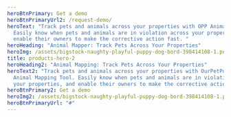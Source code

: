 ```yaml
---
heroBtnPrimary: Get a demo
heroBtnPrimaryUrl2: /request-demo/
heroText: "Track pets and animals across your properties with OPP Animal Mapper.
  Easily know when pets and animals are in violation across your properties, and
  enable their owners to make the corrective action fast. "
heroHeading: "Animal Mapper: Track Pets Across Your Properties"
heroImg: /assets/bigstock-naughty-playful-puppy-dog-bord-398414108-1.png
title: products-hero-2
heroHeading2: "Animal Mapping: Track Pets Across Your Properties"
heroText2: "Track pets and animals across your properties with OurPetPolicy's
  Animal Mapping Tool. Easily know when pets and animals are in violation across
  your properties, and enable their owners to make the corrective action fast. "
heroBtnPrimary2: Get a demo
heroImg2: /assets/bigstock-naughty-playful-puppy-dog-bord-398414108-1.png
heroBtnPrimaryUrl: "#"
---
```

